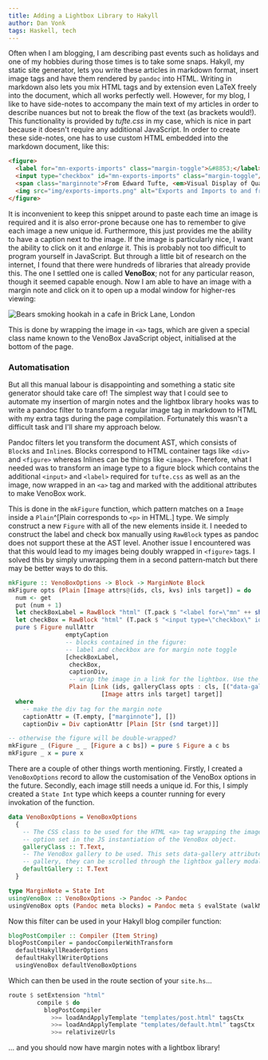 ```yaml
---
title: Adding a Lightbox Library to Hakyll
author: Dan Vonk
tags: Haskell, tech
---
```


Often when I am blogging, I am describing past events such as holidays and one of
my hobbies during those times is to take some snaps. Hakyll, my static site
generator, lets you write these articles in markdown format, insert image tags and have them rendered by `pandoc`
into HTML. <!--more--> Writing in markdown also lets you mix HTML tags and by extension even LaTeX freely into the
document, which all works perfectly well. However, for my blog, I like to have
side-notes to accompany the main text of my articles in order to describe
nuances but not to break the flow of the text (as brackets would!). This
functionality is provided by _tufte.css_ in my case, which is nice in part because
it doesn't require any additional JavaScript. In order to create these
side-notes, one has to use custom HTML
embedded into the markdown document, like this:
```html
<figure>
  <label for="mn-exports-imports" class="margin-toggle">&#8853;</label>
  <input type="checkbox" id="mn-exports-imports" class="margin-toggle"/>
  <span class="marginnote">From Edward Tufte, <em>Visual Display of Quantitative Information</em>, page 92.</span>
  <img src="img/exports-imports.png" alt="Exports and Imports to and from Denmark & Norway from 1700 to 1780" />
</figure>
```
It is inconvenient to keep this snippet around to paste each time an image is
required and it is also error-prone because one has to remember to give each
image a new unique id. Furthermore, this just provides me the ability to have a caption next to the
image. If the image is particularly nice, I want the ability to click on it
and _enlarge_ it. This is probably not too difficult to program yourself in
JavaScript. But  through a little bit of research on the internet, I found that there were
hundreds of libraries that already provide this. The one I settled one is called
**VenoBox**; not for any particular reason, though it seemed capable enough. Now
I am able to have an image with a margin note and click on it to open up a modal
window for higher-res viewing:

![Bears smoking hookah in a cafe in Brick Lane, London](/images/84530007.JPG "An
example of an image with a caption that opens up a modal window for higher-res
viewing. Taken through the open door of a cafe on Brick Lane, London, on Fomapan
100 film through a Zorki-4K.")

This is done by wrapping the image in `<a>` tags, which are given a special class
name known to the VenoBox JavaScript object, initialised at the bottom
of the page.

### Automatisation

But all this manual labour is disappointing and something a static site
generator should take care of! The simplest way that I could see to automate my
insertion of margin notes and the lightbox library hooks was to write a pandoc filter
to transform a regular image tag in markdown to HTML with my extra tags during
the page compilation. Fortunately this wasn't a difficult task and I'll share my
approach below.

Pandoc filters let you transform the document AST, which consists of `Block`s
and `Inline`s. Blocks correspond to HTML container tags like `<div>` and
`<figure>` whereas Inlines can be things like `<image>`. Therefore, what I
needed was to transform an image type to a figure block which contains the
additional `<input>` and `<label>` required for `tufte.css` as well as an the
image, now wrapped in an `<a>` tag and marked with the additional attributes to
make VenoBox work.

This is done in the `mkFigure` function, which pattern matches on a `Image`
inside a `Plain`^[Plain corresponds to `<p>` in HTML.] type. We simply construct
a new `Figure` with all of the new elements inside it. I needed to construct the
label and check box manually using `RawBlock` types as pandoc does not support
these at the AST level. Another issue I encountered was that this would lead to
my images being doubly wrapped in `<figure>` tags. I solved this by simply
unwrapping them in a second pattern-match but there may be better ways to do this.

```haskell
mkFigure :: VenoBoxOptions -> Block -> MarginNote Block
mkFigure opts (Plain [Image attrs@(ids, cls, kvs) inls target]) = do
  num <- get
  put (num + 1)
  let checkBoxLabel = RawBlock "html" (T.pack $ "<label for=\"mn" ++ show num ++ "\" class=\"margin-toggle\">&#8853;</label>")
  let checkBox = RawBlock "html" (T.pack $ "<input type=\"checkbox\" id=\"mn" ++ show num ++ "\" class=\"margin-toggle\"/>")
  pure $ Figure nullAttr
                emptyCaption
                -- blocks contained in the figure:
                -- label and checkbox are for margin note toggle
                [checkBoxLabel,
                 checkBox,
                 captionDiv,
                 -- wrap the image in a link for the lightbox. Use the image alt text as a title for the lightbox
                 Plain [Link (ids, galleryClass opts : cls, [("data-gall", defaultGallery opts), ("title", snd target)] ++ kvs)
                          [Image attrs inls target] target]]
  where
    -- make the div tag for the margin note
    captionAttr = (T.empty, ["marginnote"], [])
    captionDiv = Div captionAttr [Plain [Str (snd target)]]

-- otherwise the figure will be double-wrapped?
mkFigure _ (Figure _ _ [Figure a c bs]) = pure $ Figure a c bs
mkFigure _ x = pure x

```

There are a couple of other things worth mentioning. Firstly, I created a
`VenoBoxOptions` record to allow the customisation of the VenoBox options in the
future. Secondly, each image still needs a unique id. For this, I simply created
a `State Int` type which keeps a counter running for every invokation of the function.

```haskell
data VenoBoxOptions = VenoBoxOptions
  {
    -- The CSS class to be used for the HTML <a> tag wrapping the image for VenoBox. It needs to be equal to the
    -- option set in the JS instantiation of the VenoBox object.
    galleryClass :: T.Text,
    -- The VenoBox gallery to be used. This sets data-gallery attribute in the <a> tag. If images have the same
    -- gallery, they can be scrolled through the lightbox gallery modal.
    defaultGallery :: T.Text
  }

type MarginNote = State Int
usingVenoBox :: VenoBoxOptions -> Pandoc -> Pandoc
usingVenoBox opts (Pandoc meta blocks) = Pandoc meta $ evalState (walkM (mkFigure opts) blocks) 0

```

Now this filter can be used in your Hakyll blog compiler function:

```haskell
blogPostCompiler :: Compiler (Item String)
blogPostCompiler = pandocCompilerWithTransform
  defaultHakyllReaderOptions
  defaultHakyllWriterOptions
  usingVenoBox defaultVenoBoxOptions
```

Which can then be used in the route section of your `site.hs`...

```haskell
route $ setExtension "html"
        compile $ do
          blogPostCompiler
            >>= loadAndApplyTemplate "templates/post.html" tagsCtx
            >>= loadAndApplyTemplate "templates/default.html" tagsCtx
            >>= relativizeUrls
```

... and you should now have margin notes with a lightbox library!

